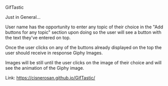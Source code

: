 GifTastic


Just in General...

User name has the opportunity to enter any topic of their choice in the "Add buttons for any topic" section upon doing so the user will see a button with the text they've entered on top. 

Once the user clicks on any of the buttons already displayed on the top the user should receive in response Giphy Images.

Images will be still until the user clicks on the image of their choice and will see the animation of the Giphy image.

Link: https://cisnerosan.github.io/GifTastic/